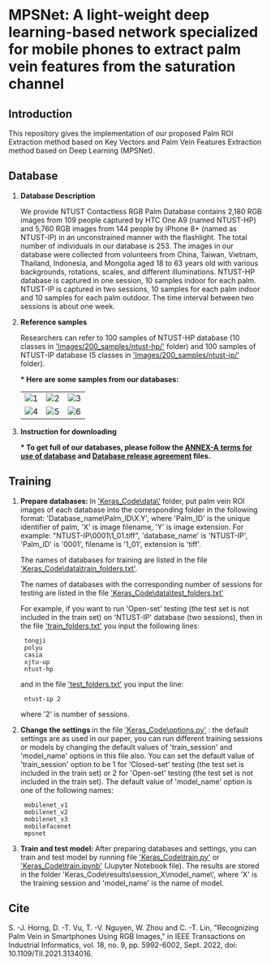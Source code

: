 # MPSNet: A light-weight deep learning-based network specialized for mobile phones to extract palm vein features from the saturation channel

## Introduction
This repository gives the implementation of our proposed Palm ROI Extraction method based on Key Vectors and Palm Vein Features Extraction method based on Deep Learning (MPSNet).
## Database
1. <strong>Database Description</strong>

    We provide NTUST Contactless RGB Palm Database contains 2,180 RGB images from 109 people captured by HTC One A9 (named NTUST-HP) and 5,760 RGB images from 144 people by iPhone 8+ (named as NTUST-IP) in an unconstrained manner with the flashlight. The total number of individuals in our database is 253. The images in our database were collected from volunteers from China, Taiwan, Vietnam, Thailand, Indonesia, and Mongolia aged 18 to 63 years old with various backgrounds, rotations, scales, and different illuminations. NTUST-HP database is captured in one session, 10 samples indoor for each palm. NTUST-IP is captured in two sessions, 10 samples for each palm indoor and 10 samples for each palm outdoor. The time interval between two sessions is about one week.
2. <strong>Reference samples</strong>

    Researchers can refer to 100 samples of NTUST-HP database (10 classes in ['Images/200_samples/ntust-hp/'](https://github.com/trungvdhp/mpsnet/blob/main/Images/200_samples/ntust-hp) folder) and 100 samples of NTUST-IP database (5 classes in ['Images/200_samples/ntust-ip/'](https://github.com/trungvdhp/mpsnet/blob/main/Images/200_samples/ntust-ip) folder). 

    <strong>* Here are some samples from our databases:</strong>

    <table>
        <tr>
            <td><img src="https://github.com/trungvdhp/mpsnet/blob/main/Images/ntust_hp_s4.png" alt="1" width = auto height = auto></td>
            <td><img src="https://github.com/trungvdhp/mpsnet/blob/main/Images/ntust_ip_s4.png" alt="2" width = auto height = auto></td>
            <td><img src="https://github.com/trungvdhp/mpsnet/blob/main/Images/ntust_ip_s1.png" alt="3" width = auto height = auto></td>
        </tr>
        <tr>
            <td><img src="https://github.com/trungvdhp/mpsnet/blob/main/Images/ntust_ip_s2.png" alt="4" width = auto height = auto></td>
            <td><img src="https://github.com/trungvdhp/mpsnet/blob/main/Images/ntust_ip_s3.png" alt="5" width = auto height = auto></td>
            <td><img src="https://github.com/trungvdhp/mpsnet/blob/main/Images/ntust_ip_s5.png" alt="6" width = auto height = auto></td>
        </tr>
    </table>

3. <strong>Instruction for downloading</strong>
    
    <strong>* To get full of our databases, please follow the [ANNEX-A terms for use of database](https://github.com/trungvdhp/mpsnet/blob/main/ANNEX_A_terms_for_use_of_database.docx) and [Database release agreement](https://github.com/trungvdhp/mpsnet/blob/main/Database_release_agreement.docx) files.</strong>

## Training

1. <strong>Prepare databases: </strong>
In ['Keras_Code\data\\'](https://github.com/trungvdhp/mpsnet/blob/main/Keras_Code/data/) folder, put palm vein ROI images of each database into the corresponding folder in the following format: 'Database_name\Palm_ID\X.Y', where 'Palm_ID' is the unique identifier of palm, 'X' is image filename, 'Y' is image extension. For example: "NTUST-IP\0001\1_01.tiff", 'database_name' is 'NTUST-IP', 'Palm_ID' is '0001', filename is '1_01', extension is 'tiff'.

    The names of databases for training are listed in the  file ['Keras_Code\data\train_folders.txt'](https://github.com/trungvdhp/mpsnet/blob/main/Keras_Code/data/train_folders.txt).

    The names of databases with the corresponding number of sessions for testing are listed in the  file ['Keras_Code\data\test_folders.txt'](https://github.com/trungvdhp/mpsnet/blob/main/Keras_Code/data/test_folders.txt)

    For example, if you want to run 'Open-set' testing (the test set is not included in the train set) on 'NTUST-IP' database (two sessions), then in the file ['train_folders.txt'](https://github.com/trungvdhp/mpsnet/blob/main/Keras_Code/data/train_folders.txt) you input the following lines:
        
        tongji
        polyu
        casia
        xjtu-up
        ntust-hp
    
    and in the file ['test_folders.txt'](https://github.com/trungvdhp/mpsnet/blob/main/Keras_Code/data/test_folders.txt) you input the line:

        ntust-ip 2
    
    where '2' is number of sessions.

2. <strong>Change the settings </strong>
in the file ['Keras_Code\options.py'](https://github.com/trungvdhp/mpsnet/blob/main/Keras_Code/options.py) : the default settings are as used in our paper, you can run different training sessions or models by changing the default values of 'train_session' and 'model_name' options in this file also. You can set the default value of 'train_session' option to be 1 for 'Closed-set' testing (the test set is included in the train set) or 2 for 'Open-set' testing (the test set is not included in the train set). The default value of 'model_name' option is one of the following names:
    
        mobilenet_v1
        mobilenet_v2
        mobilenet_v3
        mobilefacenet
        mpsnet
3. <strong>Train and test model: </strong>
After preparing databases and settings, you can train and test model by running file ['Keras_Code\train.py'](https://github.com/trungvdhp/mpsnet/blob/main/Keras_Code/train.py) or ['Keras_Code\train.ipynb'](https://github.com/trungvdhp/mpsnet/blob/main/Keras_Code/train.ipynb) (Jupyter Notebook file). The results are stored in the folder 'Keras_Code\results\session_X\model_name\\', where 'X' is the training session and 'model_name' is the name of model.

## Cite
S. -J. Horng, D. -T. Vu, T. -V. Nguyen, W. Zhou and C. -T. Lin, "Recognizing Palm Vein in Smartphones Using RGB Images," in IEEE Transactions on Industrial Informatics, vol. 18, no. 9, pp. 5992-6002, Sept. 2022, doi: 10.1109/TII.2021.3134016.
